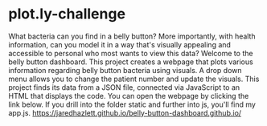 # plot.ly-challenge
What bacteria can you find in a belly button? More importantly, with health information, can you model it in a way that's visually appealing and accessible to personal who most wants to view this data?
Welcome to the belly button dashboard. This project creates a webpage that plots various information regarding belly button bacteria using visuals. A drop down menu allows you to change the patient number and update the visuals. 
This project finds its data from a JSON file, connected via JavaScript to an HTML that displays the code. 
You can open the webpage by clicking the link below.
If you drill into the folder static and further into js, you'll find my app.js.
https://jaredhazlett.github.io/belly-button-dashboard.github.io/
